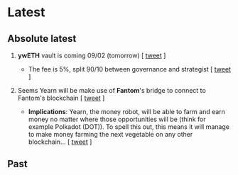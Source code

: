 # Latest

## Absolute latest

1. **ywETH** vault is coming 09/02 \(tomorrow\) \[ [tweet](https://twitter.com/bantg/status/1300786653481631752?s=20) \]
    * The fee is 5%, split 90/10 between governance and strategist \[ [tweet](https://twitter.com/bantg/status/1300848923725230080?s=20) \]

2. Seems Yearn will be make use of **Fantom**'s bridge to connect to Fantom's blockchain \[ [tweet](https://twitter.com/learn2yearn/status/1300804934560931843?s=20) \]
    * **Implications**: Yearn, the money robot, will be able to farm and earn money no matter where those opportunities will be \(think for example Polkadot \(DOT\)\). To spell this out, this means it will manage to make money farming the next vegetable on any other blockchain... \[ [tweet](https://twitter.com/CryptTano/status/1300808200388775936?s=20) \]

## Past

